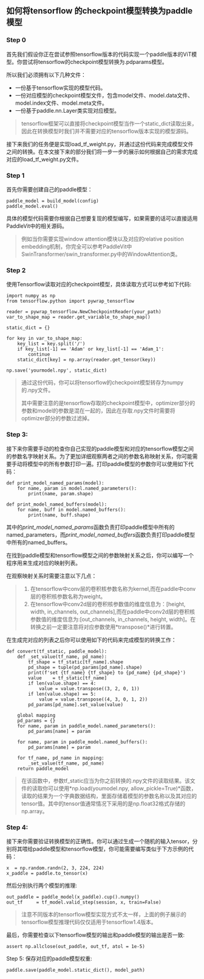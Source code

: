 ## 如何将tensorflow 的checkpoint模型转换为paddle模型

### Step 0

首先我们假设你正在尝试参照tensorflow版本的代码实现一个paddle版本的ViT模型。你尝试将tensorflow的checkpoint模型转换为.pdparams模型。

所以我们必须拥有以下几种文件：

+ 一份基于tensorflow实现的模型代码。
+ 一份对应模型的checkpoint模型文件，包含model文件、model.data文件、model.index文件、model.meta文件。
+ 一份基于paddle.nn.Layer类实现对应模型。

> tensorflow框架可以直接将checkpoint模型当作一个static_dict读取出来，因此在转换模型时我们并不需要对应的tensorflow版本实现的模型源码。

接下来我们的任务便是实现load_tf_weight.py，并通过这份代码来完成模型文件之间的转换。在本文接下来的部分我们将一步一步的展示如何根据自己的需求完成对应的load_tf_weight.py文件。

### Step 1

首先你需要创建自己的paddle模型：

```
paddle_model = build_model(config)
paddle_model.eval()
```

具体的模型代码需要你根据自己想要复现的模型编写，如果需要的话可以直接适用PaddleVit中的相关源码。
> 例如当你需要实现window attention模块以及对应的relative position embedding机制，你完全可以参考PaddleVit中SwinTransformer/swin_transformer.py中的WindowAttention类。

### Step 2

使用Tensorflow读取对应的checkpoint模型，具体读取方式可以参考如下代码:
```
import numpy as np
from tensorflow.python import pywrap_tensorflow

reader = pywrap_tensorflow.NewCheckpointReader(your_path)
var_to_shape_map = reader.get_variable_to_shape_map()

static_dict = {}

for key in var_to_shape_map:
    key_list = key.split('/')
    if key_list[-1] == 'Adam' or key_list[-1] == 'Adam_1':
        continue
    static_dict[key] = np.array(reader.get_tensor(key))

np.save('yourmodel.npy', static_dict)

```
> 通过这份代码，你可以将tensorflow的checkpoint模型转存为numpy的.npy文件。
> 
> 其中需要注意的是tensorflow存取的checkpoint模型中，optimizer部分的参数和model的参数是混在一起的，因此在存取.npy文件时需要将optimizer部分的参数过滤掉。

### Step 3:

接下来你需要手动的检查你自己实现的paddle模型和对应的tensorflow模型之间的参数名字映射关系。为了更加详细观察两者之间的参数名称映射关系，你可能需要手动将模型中的所有参数打印一遍。打印paddle模型的参数你可以使用如下代码：

```
def print_model_named_params(model):
    for name, param in model.named_parameters():
        print(name, param.shape)

def print_model_named_buffers(model):
    for name, buff in model.named_buffers():
        print(name, buff.shape)

```

其中的*print_model_named_params*函数负责打印paddle模型中所有的named_parameters，而*print_model_named_buffers*函数负责打印paddle模型中所有的named_buffers。

在找到paddle模型和tensorflow模型之间的参数映射关系之后，你可以编写一个程序用来生成对应的映射列表。

在观察映射关系时需要注意以下几点：
> 1. 在tensorflow中conv层的卷积核参数名称为kernel,而在paddle中conv层的卷积核参数名称为weight。
> 2. 在tensorflow中conv2d层的卷积核参数值的维度信息为：[height, width, in_channels, out_channels],而在paddle中conv2d层的卷积核参数值的维度信息为:[out_channels, in_channels, height, width]。在转换之前一定要注意将对应参数使用*transpose()*进行转置。

在生成完对应的列表之后你可以使用如下的代码来完成模型的转换工作：
```
def convert(tf_static, paddle_model):
    def _set_value(tf_name, pd_name):
        tf_shape = tf_static[tf_name].shape
        pd_shape = tuple(pd_params[pd_name].shape)
        print(f'set {tf_name} {tf_shape} to {pd_name} {pd_shape}')
        value    = tf_static[tf_name]
        if len(value.shape) == 4:
            value = value.transpose((3, 2, 0, 1))
        if len(value.shape) == 5:
            value = value.transpose((4, 3, 0, 1, 2))
        pd_params[pd_name].set_value(value)

    global mapping
    pd_params = {}
    for name, param in paddle_model.named_parameters():
        pd_params[name] = param
    
    for name, param in paddle_model.named_buffers():
        pd_params[name] = param

    for tf_name, pd_name in mapping:
        _set_value(tf_name, pd_name)
    return paddle_model
```
> 在该函数中，参数tf_static应当为你之前转换的.npy文件的读取结果。该文件的读取你可以使用*np.load(youmodel.npy, allow_pickle=True)*函数，读取的结果为一个字典数据结构，里面存储着模型的参数名称以及其对应的tensor值。其中的tensor值通常情况下采用的是np.float32格式存储的np.array。


### Step 4:


接下来你需要验证转换模型的正确性。你可以通过生成一个随机的输入tensor，分别将其喂给paddle模型和tensorflow模型，你可能需要编写类似于下方示例的代码：
```
x  = np.random.randn(2, 3, 224, 224)
x_paddle = paddle.to_tensor(x)
```

然后分别执行两个模型的推理:
```
out_paddle = paddle_model(x_paddle).cup().numpy()
out_tf     = tf_model.valid_step(session, x, train=False)
```
> 注意不同版本的tensorflow模型实现方式不太一样，上面的例子展示的tensorflow模型推理代码仅仅适用于tensorflow1.4版本。

最后，你需要检查以下tensorflow模型的输出和paddle模型的输出是否一致:
```
assert np.allclose(out_paddle, out_tf, atol = 1e-5)
```

Step 5:
保存对应的paddle模型权重:
```
paddle.save(paddle_model.static_dict(), model_path)
```

